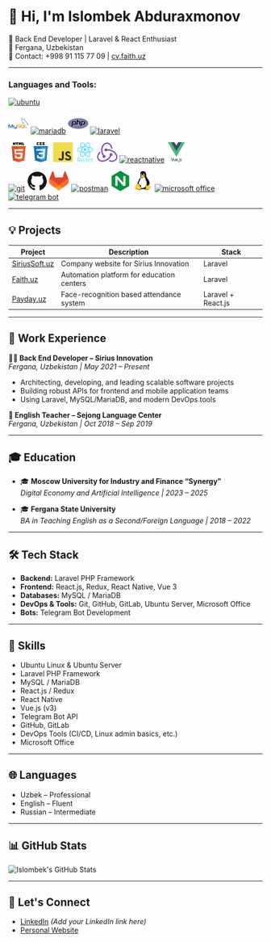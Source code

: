 # 👋 Hi, I'm Islombek Abduraxmonov

🎯 Back End Developer | Laravel & React Enthusiast  
📍 Fergana, Uzbekistan  
📧 Contact: +998 91 115 77 09 | [cv.faith.uz](http://cv.faith.uz)

---

<h3 align="left">Languages and Tools:</h3>
<p align="left">
  <!-- Operating Systems -->
<a href="https://ubuntu.com/">
  <img src="https://assets.ubuntu.com/v1/29985a98-ubuntu-logo32.png" alt="ubuntu" width="40" height="40"/>
</a>

  <!-- Backend -->
  <a href="https://www.mysql.com/"><img src="https://raw.githubusercontent.com/devicons/devicon/master/icons/mysql/mysql-original-wordmark.svg" alt="mysql" width="40" height="40"/></a>
  <a href="https://mariadb.org/"><img src="https://www.vectorlogo.zone/logos/mariadb/mariadb-icon.svg" alt="mariadb" width="40" height="40"/></a>
  <a href="https://www.php.net/"><img src="https://raw.githubusercontent.com/devicons/devicon/master/icons/php/php-original.svg" alt="php" width="40" height="40"/></a>
  <a href="https://laravel.com/">
    <img src="https://cdn.worldvectorlogo.com/logos/laravel-2.svg" alt="laravel" width="40" height="40"/>
  </a>

  <!-- Frontend -->
  <a href="https://developer.mozilla.org/en-US/docs/Web/HTML"><img src="https://raw.githubusercontent.com/devicons/devicon/master/icons/html5/html5-original-wordmark.svg" alt="html" width="40" height="40"/></a>
  <a href="https://developer.mozilla.org/en-US/docs/Web/CSS"><img src="https://raw.githubusercontent.com/devicons/devicon/master/icons/css3/css3-original-wordmark.svg" alt="css" width="40" height="40"/></a>
  <a href="https://developer.mozilla.org/en-US/docs/Web/JavaScript"><img src="https://raw.githubusercontent.com/devicons/devicon/master/icons/javascript/javascript-original.svg" alt="javascript" width="40" height="40"/></a>
  <a href="https://reactjs.org/"><img src="https://raw.githubusercontent.com/devicons/devicon/master/icons/react/react-original-wordmark.svg" alt="react" width="40" height="40"/></a>
  <a href="https://redux.js.org/"><img src="https://raw.githubusercontent.com/devicons/devicon/master/icons/redux/redux-original.svg" alt="redux" width="40" height="40"/></a>
  <a href="https://reactnative.dev/"><img src="https://reactnative.dev/img/header_logo.svg" alt="reactnative" width="40" height="40"/></a>
  <a href="https://vuejs.org/"><img src="https://raw.githubusercontent.com/devicons/devicon/master/icons/vuejs/vuejs-original-wordmark.svg" alt="vuejs" width="40" height="40"/></a>

  <!-- Tools -->
  <a href="https://git-scm.com/"><img src="https://www.vectorlogo.zone/logos/git-scm/git-scm-icon.svg" alt="git" width="40" height="40"/></a>
  <a href="https://github.com/"><img src="https://raw.githubusercontent.com/devicons/devicon/master/icons/github/github-original.svg" alt="github" width="40" height="40"/></a>
  <a href="https://about.gitlab.com/"><img src="https://raw.githubusercontent.com/devicons/devicon/master/icons/gitlab/gitlab-original.svg" alt="gitlab" width="40" height="40"/></a>
  <a href="https://postman.com"><img src="https://www.vectorlogo.zone/logos/getpostman/getpostman-icon.svg" alt="postman" width="40" height="40"/></a>
  <a href="https://www.nginx.com/"><img src="https://raw.githubusercontent.com/devicons/devicon/master/icons/nginx/nginx-original.svg" alt="nginx" width="40" height="40"/></a>
  <a href="https://linux.org/"><img src="https://raw.githubusercontent.com/devicons/devicon/master/icons/linux/linux-original.svg" alt="linux" width="40" height="40"/></a>
  <a href="https://www.microsoft.com/en-us/microsoft-365/microsoft-office"><img src="https://img.icons8.com/color/48/000000/microsoft-office-2019.png" alt="microsoft office" width="40" height="40"/></a>
  <a href="https://core.telegram.org/bots"><img src="https://img.icons8.com/color/48/000000/telegram-app--v1.png" alt="telegram bot" width="40" height="40"/></a>
</p>



---


## 💡 Projects

| Project       | Description                                                                 | Stack                             |
|---------------|-----------------------------------------------------------------------------|-----------------------------------|
| [SiriusSoft.uz](https://siriussoft.uz) | Company website for Sirius Innovation                                  | Laravel                          |
| [Faith.uz](https://faith.uz)         | Automation platform for education centers                              | Laravel                          |
| [Payday.uz](https://payday.uz) | Face-recognition based attendance system                               | Laravel + React.js               |


---

## 💼 Work Experience

**🧑‍💻 Back End Developer – Sirius Innovation**  
_Fergana, Uzbekistan | May 2021 – Present_  
- Architecting, developing, and leading scalable software projects  
- Building robust APIs for frontend and mobile application teams  
- Using Laravel, MySQL/MariaDB, and modern DevOps tools

**📘 English Teacher – Sejong Language Center**  
_Fergana, Uzbekistan | Oct 2018 – Sep 2019_  

---

## 🎓 Education

- 🎓 **Moscow University for Industry and Finance “Synergy”**  
  _Digital Economy and Artificial Intelligence | 2023 – 2025_

- 🎓 **Fergana State University**  
  _BA in Teaching English as a Second/Foreign Language | 2018 – 2022_

---

## 🛠️ Tech Stack

- **Backend:** Laravel PHP Framework  
- **Frontend:** React.js, Redux, React Native, Vue 3  
- **Databases:** MySQL / MariaDB  
- **DevOps & Tools:** Git, GitHub, GitLab, Ubuntu Server, Microsoft Office  
- **Bots:** Telegram Bot Development  

---

## 🧠 Skills

- Ubuntu Linux & Ubuntu Server  
- Laravel PHP Framework  
- MySQL / MariaDB  
- React.js / Redux  
- React Native  
- Vue.js (v3)  
- Telegram Bot API  
- GitHub, GitLab  
- DevOps Tools (CI/CD, Linux admin basics, etc.)  
- Microsoft Office  



---

## 🌐 Languages

- Uzbek – Professional  
- English – Fluent  
- Russian – Intermediate  

---

## 📊 GitHub Stats

![Islombek's GitHub Stats](https://github-readme-stats.vercel.app/api?username=islombekdev&show_icons=true&theme=radical)

---

## 🔗 Let's Connect

- [LinkedIn](#) *(Add your LinkedIn link here)*  
- [Personal Website](http://cv.faith.uz)
